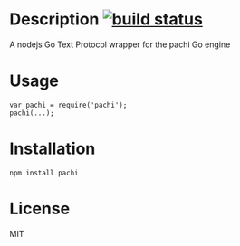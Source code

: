 # Description [![build status](https://secure.travis-ci.org/curious-attempt-bunny/pachi.png)](http://next.travis-ci.org/curious-attempt-bunny/pachi)

A nodejs Go Text Protocol wrapper for the pachi Go engine

# Usage

    var pachi = require('pachi');
    pachi(...);

# Installation

    npm install pachi

# License

MIT
